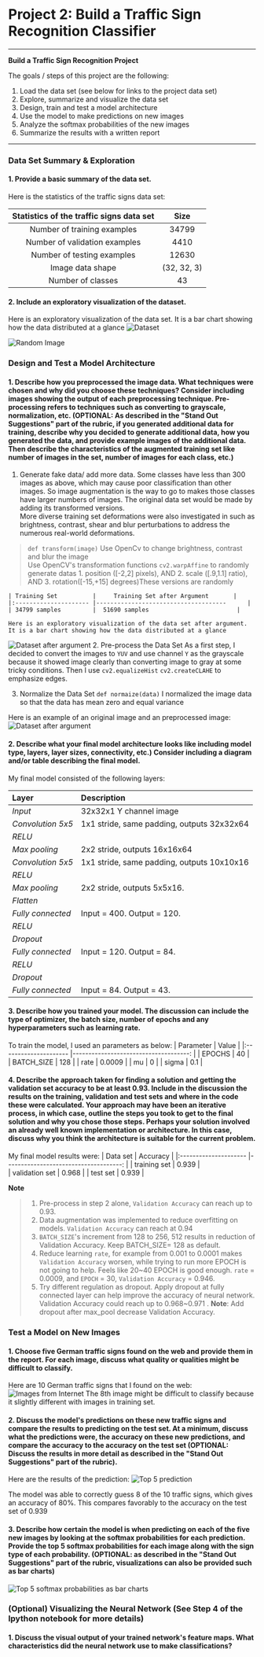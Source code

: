 ﻿# **Project 2: Build a Traffic Sign Recognition Classifier** 

---

**Build a Traffic Sign Recognition Project**

The goals / steps of this project are the following:

 1. Load the data set (see below for links to the project data set)
 2. Explore, summarize and visualize the data set
 3.  Design, train and test a model architecture
 4.  Use the model to make predictions on new images
 5.  Analyze the softmax probabilities of the new images
 6.  Summarize the results with a written report

---
### Data Set Summary & Exploration

#### 1. Provide a basic summary of the data set. 

Here is the statistics of the traffic signs data set:

| Statistics of the traffic signs data set |     Size    |
|:----------------------------------------:|:-----------:|
| Number of training examples              | 34799       |
| Number of validation examples            | 4410        |
| Number of testing examples               | 12630       |
| Image data shape                         | (32, 32, 3) |
| Number of classes                        | 43          |
#### 2. Include an exploratory visualization of the dataset.

Here is an exploratory visualization of the data set. It is a bar chart showing how the data distributed at a glance
![Dataset](https://github.com/LUUTHIENXUAN/Udacity-CarND-Traffic-Sign-Classifier-P2/blob/master/Distribution_Labels_before.png)

![Random Image](https://github.com/LUUTHIENXUAN/Udacity-CarND-Traffic-Sign-Classifier-P2/blob/master/random_image.png)
### Design and Test a Model Architecture

#### 1. Describe how you preprocessed the image data. What techniques were chosen and why did you choose these techniques? Consider including images showing the output of each preprocessing technique. Pre-processing refers to techniques such as converting to grayscale, normalization, etc. (OPTIONAL: As described in the "Stand Out Suggestions" part of the rubric, if you generated additional data for training, describe why you decided to generate additional data, how you generated the data, and provide example images of the additional data. Then describe the characteristics of the augmented training set like number of images in the set, number of images for each class, etc.)

 1. Generate fake data/ add more data.
 Some classes have less than 300 images as above, which may cause poor classification than other images. So image augmentation is the way to go to makes those classes have larger numbers of images. The original data set would be made by adding its transformed versions.  
 More diverse training set deformations were also investigated in such as brightness, contrast, shear and blur perturbations to address the numerous real-world deformations.
  > `def transform(image)`
  > Use OpenCv to change brightness, contrast and blur the image  
  > Use OpenCV's transformation functions `cv2.warpAffine` to randomly generate datas
  >     1. position ([-2,2] pixels), AND
  >     2. scale ([.9,1.1] ratio), AND
  >     3. rotation([-15,+15] degrees)These versions are randomly
     
 	| Training Set         	|     Training Set after Argument		|
	|:--------------------- |-------------------------------------      |
	| 34799 samples         |  51690 samples                         |  
	
	Here is an exploratory visualization of the data set after argument. It is a bar chart showing how the data distributed at a glance
![Dataset after argument](https://github.com/LUUTHIENXUAN/Udacity-CarND-Traffic-Sign-Classifier-P2/blob/master/Distribution_Labels_after.png)
 2. Pre-process the Data Set
As a first step, I decided to convert the images to `YUV` and use channel `Y` as the grayscale
because it showed image clearly than converting image to gray at some tricky conditions.
Then I use `cv2.equalizeHist` `cv2.createCLAHE` to emphasize edges.

 3. Normalize the Data Set `def normaize(data)`
  I normalized the image data so that the data has mean zero and equal variance

Here is an example of an original image and an preprocessed image:
![Dataset after argument](https://github.com/LUUTHIENXUAN/Udacity-CarND-Traffic-Sign-Classifier-P2/blob/master/transform_iamge.png)


#### 2. Describe what your final model architecture looks like including model type, layers, layer sizes, connectivity, etc.) Consider including a diagram and/or table describing the final model.

My final model consisted of the following layers:

| Layer         		|     Description	        					| 
|:--------------------- |:--------------------------------------------- | 
| <i>Input</i>         	| 32x32x1 Y channel image   					| 
| <i>Convolution 5x5</i>| 1x1 stride, same padding, outputs 32x32x64 	|
| <i>RELU</i>			|												|
| <i>Max pooling</i>	| 2x2 stride,  outputs 16x16x64 				|
| <i>Convolution 5x5</i>| 1x1 stride, same padding, outputs 10x10x16   	|
| <i>RELU</i>			|												|
| <i>Max pooling</i>	| 2x2 stride,  outputs 5x5x16.  				|
| <i>Flatten</i>	    | 												|
| <i>Fully connected</i>| Input = 400. Output = 120.					|
| <i>RELU</i>			|												|
| <i>Dropout</i>		|												|
| <i>Fully connected</i>| Input = 120. Output = 84.	     				|
| <i>RELU</i>			|												|
| <i>Dropout</i>		|												|
| <i>Fully connected</i>| Input = 84. Output = 43.      				|

#### 3. Describe how you trained your model. The discussion can include the type of optimizer, the batch size, number of epochs and any hyperparameters such as learning rate.

To train the model, I used an parameters as below:
| Parameter         	|     Value	        					|
|:--------------------- |-------------------------------------: |
| EPOCHS                |  40                               	|  
| BATCH_SIZE            |  128                               	| 
| rate                  |  0.0009                               |
| mu                    |  0		                            |
| sigma                 |  0.1                                  |

  
#### 4. Describe the approach taken for finding a solution and getting the validation set accuracy to be at least 0.93. Include in the discussion the results on the training, validation and test sets and where in the code these were calculated. Your approach may have been an iterative process, in which case, outline the steps you took to get to the final solution and why you chose those steps. Perhaps your solution involved an already well known implementation or architecture. In this case, discuss why you think the architecture is suitable for the current problem.

My final model results were:
| Data set          	|     Accuracy        					|
|:--------------------- |-------------------------------------: |
| training set          |  0.939                               	|  
| validation set        |  0.968                               	| 
| test set              |  0.939	                            |

**Note**
> 1. Pre-process in step 2 alone, `Validation Accuracy` can reach up to 0.93.
> 2. Data augmentation was implemented to reduce overfitting on models. `Validation Accuracy` can reach at 0.94
> 3. `BATCH_SIZE`'s increment from 128 to 256, 512 results in reduction of Validation Accuracy. Keep BATCH_SIZE= 128 as default.
> 4. Reduce learning `rate`, for example from 0.001 to 0.0001 makes `Validation Accuracy` worsen, while trying to run more EPOCH is not
> going to help. Feels like 20~40 EPOCH is good enough.    `rate` =
> 0.0009, and `EPOCH` = 30, `Validation Accuracy` = 0.946.
> 5. Try different regulation as dropout. Apply dropout at fully connected layer can help improve the accuracy of neural network.
> Validation Accuracy could reach up to 0.968~0.971 . 
> **Note**: Add  dropout after  max_pool decrease Validation Accuracy.


### Test a Model on New Images

#### 1. Choose five German traffic signs found on the web and provide them in the report. For each image, discuss what quality or qualities might be difficult to classify.

Here are 10 German traffic signs that I found on the web:
![Images from Internet](https://github.com/LUUTHIENXUAN/Udacity-CarND-Traffic-Sign-Classifier-P2/blob/master/Internet_images.png)
The 8th image might be difficult to classify because it slightly different with images in training set.

#### 2. Discuss the model's predictions on these new traffic signs and compare the results to predicting on the test set. At a minimum, discuss what the predictions were, the accuracy on these new predictions, and compare the accuracy to the accuracy on the test set (OPTIONAL: Discuss the results in more detail as described in the "Stand Out Suggestions" part of the rubric).

Here are the results of the prediction:
![Top 5 prediction](https://github.com/LUUTHIENXUAN/Udacity-CarND-Traffic-Sign-Classifier-P2/blob/master/top5guess.png)

The model was able to correctly guess 8 of the 10 traffic signs, which gives an accuracy of 80%. This compares favorably to the accuracy on the test set of 0.939

#### 3. Describe how certain the model is when predicting on each of the five new images by looking at the softmax probabilities for each prediction. Provide the top 5 softmax probabilities for each image along with the sign type of each probability. (OPTIONAL: as described in the "Stand Out Suggestions" part of the rubric, visualizations can also be provided such as bar charts)

![Top 5 softmax probabilities as bar charts](https://github.com/LUUTHIENXUAN/Udacity-CarND-Traffic-Sign-Classifier-P2/blob/master/top5guess_bar_new.png) 

### (Optional) Visualizing the Neural Network (See Step 4 of the Ipython notebook for more details)
#### 1. Discuss the visual output of your trained network's feature maps. What characteristics did the neural network use to make classifications?


